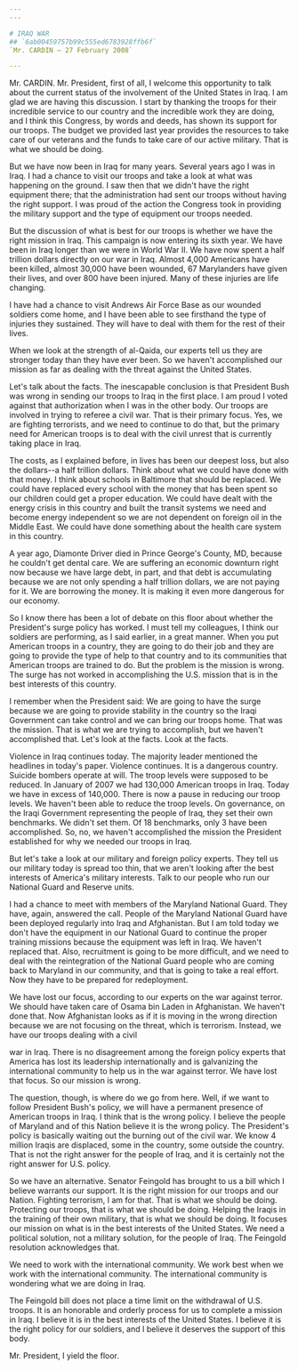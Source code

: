 ```yaml
---
---

# IRAQ WAR
## `6ab00459757b99c555ed6783928ffb6f`
`Mr. CARDIN — 27 February 2008`

---
```



Mr. CARDIN. Mr. President, first of all, I welcome this opportunity 
to talk about the current status of the involvement of the United 
States in Iraq. I am glad we are having this discussion. I start by 
thanking the troops for their incredible service to our country and the 
incredible work they are doing, and I think this Congress, by words and 
deeds, has shown its support for our troops. The budget we provided 
last year provides the resources to take care of our veterans and the 
funds to take care of our active military. That is what we should be 
doing.

But we have now been in Iraq for many years. Several years ago I was 
in Iraq. I had a chance to visit our troops and take a look at what was 
happening on the ground. I saw then that we didn't have the right 
equipment there; that the administration had sent our troops without 
having the right support. I was proud of the action the Congress took 
in providing the military support and the type of equipment our troops 
needed.

But the discussion of what is best for our troops is whether we have 
the right mission in Iraq. This campaign is now entering its sixth 
year. We have been in Iraq longer than we were in World War II. We have 
now spent a half trillion dollars directly on our war in Iraq. Almost 
4,000 Americans have been killed, almost 30,000 have been wounded, 67 
Marylanders have given their lives, and over 800 have been injured. 
Many of these injuries are life changing.

I have had a chance to visit Andrews Air Force Base as our wounded 
soldiers come home, and I have been able to see firsthand the type of 
injuries they sustained. They will have to deal with them for the rest 
of their lives.

When we look at the strength of al-Qaida, our experts tell us they 
are stronger today than they have ever been. So we haven't accomplished 
our mission as far as dealing with the threat against the United 
States.

Let's talk about the facts. The inescapable conclusion is that 
President Bush was wrong in sending our troops to Iraq in the first 
place. I am proud I voted against that authorization when I was in the 
other body. Our troops are involved in trying to referee a civil war. 
That is their primary focus. Yes, we are fighting terrorists, and we 
need to continue to do that, but the primary need for American troops 
is to deal with the civil unrest that is currently taking place in 
Iraq.

The costs, as I explained before, in lives has been our deepest loss, 
but also the dollars--a half trillion dollars. Think about what we 
could have done with that money. I think about schools in Baltimore 
that should be replaced. We could have replaced every school with the 
money that has been spent so our children could get a proper education. 
We could have dealt with the energy crisis in this country and built 
the transit systems we need and become energy independent so we are not 
dependent on foreign oil in the Middle East. We could have done 
something about the health care system in this country.

A year ago, Diamonte Driver died in Prince George's County, MD, 
because he couldn't get dental care. We are suffering an economic 
downturn right now because we have large debt, in part, and that debt 
is accumulating because we are not only spending a half trillion 
dollars, we are not paying for it. We are borrowing the money. It is 
making it even more dangerous for our economy.

So I know there has been a lot of debate on this floor about whether 
the President's surge policy has worked. I must tell my colleagues, I 
think our soldiers are performing, as I said earlier, in a great 
manner. When you put American troops in a country, they are going to do 
their job and they are going to provide the type of help to that 
country and to its communities that American troops are trained to do. 
But the problem is the mission is wrong. The surge has not worked in 
accomplishing the U.S. mission that is in the best interests of this 
country.

I remember when the President said: We are going to have the surge 
because we are going to provide stability in the country so the Iraqi 
Government can take control and we can bring our troops home. That was 
the mission. That is what we are trying to accomplish, but we haven't 
accomplished that. Let's look at the facts. Look at the facts.

Violence in Iraq continues today. The majority leader mentioned the 
headlines in today's paper. Violence continues. It is a dangerous 
country. Suicide bombers operate at will. The troop levels were 
supposed to be reduced. In January of 2007 we had 130,000 American 
troops in Iraq. Today we have in excess of 140,000. There is now a 
pause in reducing our troop levels. We haven't been able to reduce the 
troop levels. On governance, on the Iraqi Government representing the 
people of Iraq, they set their own benchmarks. We didn't set them. Of 
18 benchmarks, only 3 have been accomplished. So, no, we haven't 
accomplished the mission the President established for why we needed 
our troops in Iraq.

But let's take a look at our military and foreign policy experts. 
They tell us our military today is spread too thin, that we aren't 
looking after the best interests of America's military interests. Talk 
to our people who run our National Guard and Reserve units.

I had a chance to meet with members of the Maryland National Guard. 
They have, again, answered the call. People of the Maryland National 
Guard have been deployed regularly into Iraq and Afghanistan. But I am 
told today we don't have the equipment in our National Guard to 
continue the proper training missions because the equipment was left in 
Iraq. We haven't replaced that. Also, recruitment is going to be more 
difficult, and we need to deal with the reintegration of the National 
Guard people who are coming back to Maryland in our community, and that 
is going to take a real effort. Now they have to be prepared for 
redeployment.

We have lost our focus, according to our experts on the war against 
terror. We should have taken care of Osama bin Laden in Afghanistan. We 
haven't done that. Now Afghanistan looks as if it is moving in the 
wrong direction because we are not focusing on the threat, which is 
terrorism. Instead, we have our troops dealing with a civil


war in Iraq. There is no disagreement among the foreign policy experts 
that America has lost its leadership internationally and is galvanizing 
the international community to help us in the war against terror. We 
have lost that focus. So our mission is wrong.

The question, though, is where do we go from here. Well, if we want 
to follow President Bush's policy, we will have a permanent presence of 
American troops in Iraq. I think that is the wrong policy. I believe 
the people of Maryland and of this Nation believe it is the wrong 
policy. The President's policy is basically waiting out the burning out 
of the civil war. We know 4 million Iraqis are displaced, some in the 
country, some outside the country. That is not the right answer for the 
people of Iraq, and it is certainly not the right answer for U.S. 
policy.


So we have an alternative. Senator Feingold has brought to us a bill 
which I believe warrants our support. It is the right mission for our 
troops and our Nation. Fighting terrorism, I am for that. That is what 
we should be doing. Protecting our troops, that is what we should be 
doing. Helping the Iraqis in the training of their own military, that 
is what we should be doing. It focuses our mission on what is in the 
best interests of the United States. We need a political solution, not 
a military solution, for the people of Iraq. The Feingold resolution 
acknowledges that.

We need to work with the international community. We work best when 
we work with the international community. The international community 
is wondering what we are doing in Iraq.

The Feingold bill does not place a time limit on the withdrawal of 
U.S. troops. It is an honorable and orderly process for us to complete 
a mission in Iraq. I believe it is in the best interests of the United 
States. I believe it is the right policy for our soldiers, and I 
believe it deserves the support of this body.

Mr. President, I yield the floor.